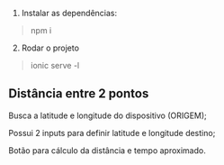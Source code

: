 1) Instalar as dependências:
> npm i

2) Rodar o projeto
> ionic serve -l


## Distância entre 2 pontos

Busca a latitude e longitude do dispositivo (ORIGEM);

Possui 2 inputs para definir latitude e longitude destino;

Botão para cálculo da distância e tempo aproximado.
